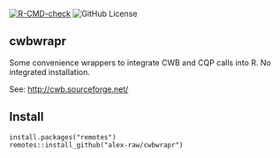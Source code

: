 <!-- badges: start -->
[![R-CMD-check](https://github.com/alex-raw/cwbwrapr/workflows/R-CMD-check/badge.svg)](https://github.com/alex-raw/cwbwrapr/actions)
![GitHub License](https://img.shields.io/github/license/alex-raw/cwbwrapr)
<!-- badges: end -->

## cwbwrapr

Some convenience wrappers to integrate CWB and CQP calls into R.
No integrated installation.

See: http://cwb.sourceforge.net/

## Install

```
install.packages("remotes")
remotes::install_github("alex-raw/cwbwrapr")
```
